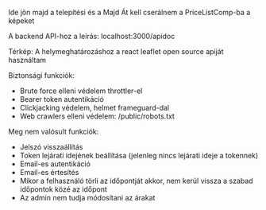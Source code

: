 Ide jön majd a telepítési és a 
Majd Át kell cserálnem a PriceListComp-ba a képeket

A backend API-hoz a leírás: localhost:3000/apidoc 

Térkép:
A helymeghatározáshoz a react leaflet open source apiját használtam

Biztonsági funkciók:
- Brute force elleni védelem throttler-el
- Bearer token autentikáció
- Clickjacking védelem, helmet frameguard-dal
- Web crawlers elleni védelem: /public/robots.txt

Meg nem valósult funkciók:
- Jelszó visszaállítás
- Token lejárati idejének beállítása (jelenleg nincs lejárati ideje a tokennek)
- Email-es autentikáció
- Email-es értesítés
- Mikor a felhasználó törli az időpontját akkor, nem kerül vissza a szabad időpontok közé az időpont
- Az admin nem tudja módosítani az árakat
